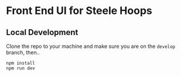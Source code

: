 # Front End UI for Steele Hoops

## Local Development
Clone the repo to your machine and make sure you are on the `develop` branch, then..
```
npm install
npm run dev
```
